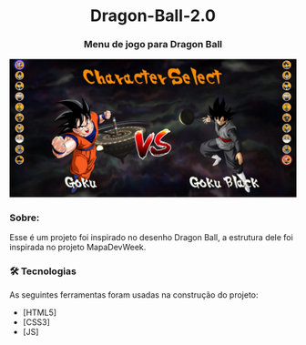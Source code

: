 <h1 align="center">Dragon-Ball-2.0</h1>
<h3 align="center">Menu de jogo para Dragon Ball</h3>

<img src="./src/imagens/SelectCharacter.jpg">

### Sobre:
Esse é um projeto foi inspirado no desenho Dragon Ball, a estrutura dele foi inspirada no projeto MapaDevWeek.
<br>

### 🛠 Tecnologias

As seguintes ferramentas foram usadas na construção do projeto:

- [HTML5]
- [CSS3]
- [JS]

